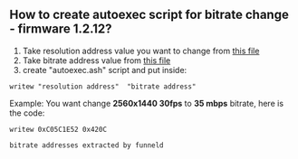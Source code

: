 ## How to create autoexec script for bitrate change - firmware 1.2.12?

1. Take resolution address value you want to change from [this file](https://github.com/PJanisio/Xiaomi_Yi_autoexec.ash/blob/master/bitrate/1.2.12/resolution_addresses.md)
2. Take bitrate address value from [this file](https://github.com/PJanisio/Xiaomi_Yi_autoexec.ash/blob/master/bitrate/1.2.12/bitrate_addresses.md)
3. create "autoexec.ash" script and put inside:

```shell
writew "resolution address"  "bitrate address"
```

Example:
You want change **2560x1440 30fps** to **35 mbps** bitrate, here is the code:

```shell
writew 0xC05C1E52 0x420C

bitrate addresses extracted by funneld